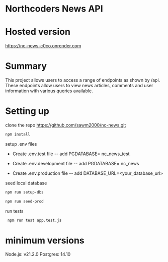 # Northcoders News API


# Hosted version

https://nc-news-c0co.onrender.com

# Summary

This project allows users to access a range of endpoints as shown by /api. These endpoints allow users to view news articles, comments and  user information with various queries available.

# Setting up 

clone the repo
   https://github.com/sawm2000/nc-news.git


```bash
npm install 
```

setup .env files
 
- Create .env.test file
     -- add PGDATABASE= nc_news_test

- Create .env.development file
     -- add PGDATABASE= nc_news

- Create .env.production file
    -- add DATABASE_URL=<your_database_url>


seed local database

```bash
npm run setup-dbs 
```
```bash
npm run seed-prod
```

run tests
```bash
 npm run test app.test.js 
```
# minimum versions  
  Node.js: v21.2.0
  Postgres: 14.10
